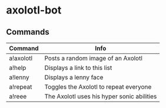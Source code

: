 # axolotl-bot

## Commands

| Command  | Info |
| ------------- | ------------- |
| a!axolotl  | Posts a random image of an Axolotl |
| a!help  | Displays a link to this list |
| a!lenny | Displays a lenny face |
| a!repeat | Toggles the Axolotl to repeat everyone |
| a!reee | The Axolotl uses his hyper sonic abilities |
